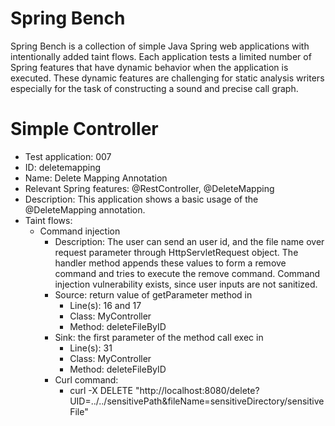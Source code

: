 # Spring Bench

Spring Bench is a collection of simple Java Spring web applications with intentionally added taint flows. 
Each application tests a limited number of Spring features that have dynamic behavior when the application is executed. 
These dynamic features are challenging for static analysis writers especially for the task of constructing a sound and precise call graph.   


# Simple Controller

* Test application: 007
* ID: deletemapping
* Name: Delete Mapping Annotation
* Relevant Spring features: @RestController, @DeleteMapping
* Description: This application shows a basic usage of the @DeleteMapping annotation. 
* Taint flows: 
  * Command injection
    * Description: The user can send an user id, and the file name over request parameter through HttpServletRequest object. The handler method appends these values to form a remove command and tries to execute the remove command. 
    Command injection vulnerability exists, since user inputs are not sanitized.  
    * Source: return value of getParameter method in
        * Line(s): 16 and 17
        * Class: MyController
        * Method: deleteFileByID
    * Sink: the first parameter of the method call exec in
        * Line(s): 31
        * Class: MyController
        * Method: deleteFileByID
    * Curl command: 
        * curl -X DELETE "http://localhost:8080/delete?UID=../../sensitivePath&fileName=sensitiveDirectory/sensitiveFile"

